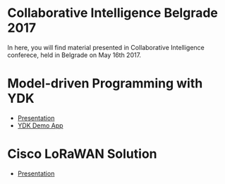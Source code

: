 # Collaborative Intelligence Belgrade 2017

In here, you will find material presented in Collaborative Intelligence conferece, held in Belgrade on May 16th 2017.

# Model-driven Programming with YDK

- [Presentation](https://github.com/djordjevulovic/Collaborative_Intelligence_RS_2017/blob/master/Collaborative%20Intelligence%20Belgrade%202017%20-%20Model-driven%20Programming%20with%20YDK.pdf)
- [YDK Demo App](https://github.com/djordjevulovic/Collaborative_Intelligence_RS_2017/blob/master/YDK_Demo_dvulovic.py)

# Cisco LoRaWAN Solution

- [Presentation](https://github.com/djordjevulovic/Collaborative_Intelligence_RS_2017/blob/master/Collaborative%20Intelligence%20Belgrade%202017%20-%20Cisco%20LoRaWAN%20Solution.pdf)



 
